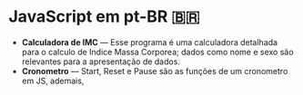 # JavaScript em pt-BR 🇧🇷
 
- **Calculadora de IMC** — Esse programa é uma calculadora detalhada para o calculo de Indice Massa Corporea; dados como nome e sexo são relevantes para a apresentação de dados.  
- **Cronometro** — Start, Reset e Pause são as funções de um cronometro em JS, ademais, 

